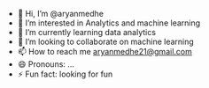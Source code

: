 - 👋 Hi, I’m @aryanmedhe
- 👀 I’m interested in Analytics and machine learning
- 🌱 I’m currently learning data analytics
- 💞️ I’m looking to collaborate on machine learning
- 📫 How to reach me  aryanmedhe21@gmail.com
- 😄 Pronouns: ...
- ⚡ Fun fact:  looking for fun

<!---
aryanmedhe/aryanmedhe is a ✨ special ✨ repository because its `README.md` (this file) appears on your GitHub profile.
You can click the Preview link to take a look at your changes.
--->
